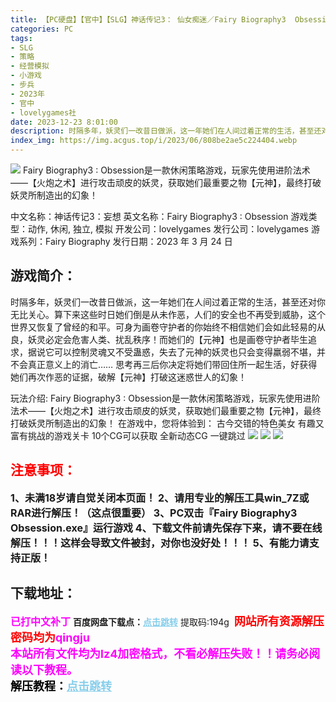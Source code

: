 ```yaml
---
title: 【PC硬盘】【官中】【SLG】神话传记3： 仙女痴迷／Fairy Biography3  Obsession 步兵版
categories: PC
tags:
- SLG
- 策略
- 经营模拟
- 小游戏
- 步兵
- 2023年
- 官中
- lovelygames社
date: 2023-12-23 8:01:00
description: 时隔多年，妖灵们一改昔日做派，这一年她们在人间过着正常的生活，甚至还对你无比关心。算下来这些时日她们倒是从未作恶，人们的安全也不再受到威胁，这个世界又恢复了曾经的和平。可身为画卷守护者的你始终不相信她们会如此轻易的从良，妖灵必定会危害人类、扰乱秩序！而她们的【元神】也是画卷守护者毕生追求，据说它可以控制灵魂又不受蛊惑，失去了元神的妖灵也只会变得羸弱不堪，并不会真正意义上的消亡……思考再三后你决定将她们带回住所一起生活，好获得她们再次作恶的证据，破解【元神】打破这迷惑世人的幻象！
index_img: https://img.acgus.top/i/2023/06/808be2ae5c224404.webp
---
```

![](https://img.acgus.top/i/2023/06/808be2ae5c224404.webp)
Fairy Biography3 : Obsession是一款休闲策略游戏，玩家先使用进阶法术——【火炮之术】进行攻击顽皮的妖灵，获取她们最重要之物【元神】，最终打破妖灵所制造出的幻象！

中文名称：神话传记3：妄想
英文名称：Fairy Biography3 : Obsession
游戏类型：动作, 休闲, 独立, 模拟
开发公司：lovelygames
发行公司：lovelygames
游戏系列：Fairy Biography
发行日期：2023 年 3 月 24 日

## 游戏简介：
时隔多年，妖灵们一改昔日做派，这一年她们在人间过着正常的生活，甚至还对你无比关心。算下来这些时日她们倒是从未作恶，人们的安全也不再受到威胁，这个世界又恢复了曾经的和平。可身为画卷守护者的你始终不相信她们会如此轻易的从良，妖灵必定会危害人类、扰乱秩序！而她们的【元神】也是画卷守护者毕生追求，据说它可以控制灵魂又不受蛊惑，失去了元神的妖灵也只会变得羸弱不堪，并不会真正意义上的消亡……
思考再三后你决定将她们带回住所一起生活，好获得她们再次作恶的证据，破解【元神】打破这迷惑世人的幻象！

玩法介绍:
Fairy Biography3 : Obsession是一款休闲策略游戏，玩家先使用进阶法术——【火炮之术】进行攻击顽皮的妖灵，获取她们最重要之物【元神】，最终打破妖灵所制造出的幻象！
在游戏中，您将体验到：
古今交错的特色美女
有趣又富有挑战的游戏关卡
10个CG可以获取
全新动态CG
一键跳过
![](https://img.acgus.top/i/2023/06/6ad6f9f408224415.webp)
![](https://img.acgus.top/i/2023/06/f3149f3078224411.webp)
![](https://img.acgus.top/i/2023/06/98f81e0c0a224407.webp)






## <font color=#FF0000 >注意事项：</font>
<font size=3><b>1、未满18岁请自觉关闭本页面！
2、请用专业的解压工具win_7Z或RAR进行解压！（这点很重要）
3、PC双击『Fairy Biography3  Obsession.exe』运行游戏
4、下载文件前请先保存下来，请不要在线解压！！！这样会导致文件被封，对你也没好处！！！
5、有能力请支持正版！</b></font>

## 下载地址：
<font color=#FF00FF size=3><b>已打中文补丁</b></font>
<b>百度网盘下载点：</b><a href="https://pan.baidu.com/s/1GpjgKFB7TOCfYESGPVKSxg?pwd=194g" style="color: #87CEEB;"><b>点击跳转</b></a> 提取码:194g
<a style="padding: 0" href="https://post.qingju.org/AD/"><img style="max-width:100%" src="https://img.acgus.top/i/2024/07/478f689b8021d8d499ab43d21acf137a.gif" alt=""></a>
<b><font color=#FF0000 size=4>网站所有资源解压密码均为</b></font><b><font color=#FF00FF size=4>qingju</font><font color=#FF0000 ></font></b><br><b><font color=#FF00FF size=4>本站所有文件均为lz4加密格式，不看必解压失败！！请务必阅读以下教程。</b></font><br><b><font color=#000 size=4>解压教程：</b><a href="https://post.qingju.org/tutorial/000/" style="color: #87CEEB;"><b>点击跳转</b></a>
